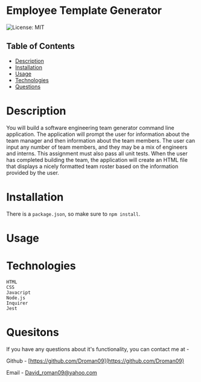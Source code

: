 # Employee Template Generator 
![License: MIT](https://img.shields.io/badge/license-MIT-brightgreen)

## Table of Contents 
* [Description](#description)
* [Installation](#installation)
* [Usage](#usage)
* [Technologies](#technologies)
* [Questions](#quesitons)

# Description

You will build a software engineering team generator command line application. The application will prompt the user for information about the team manager and then information about the team members. The user can input any number of team members, and they may be a mix of engineers and interns. This assignment must also pass all unit tests. When the user has completed building the team, the application will create an HTML file that displays a nicely formatted team roster based on the information provided by the user.

# Installation
There is a `package.json`, so make sure to `npm install`.

# Usage


# Technologies
    HTML
    CSS
    Javacript
    Node.js
    Inquirer
    Jest


# Quesitons

 If you have any questions about it's functionality, you can contact me at -

  Github - [https://github.com/Droman09](https://github.com/Droman09)

  Email - David_roman09@yahoo.com